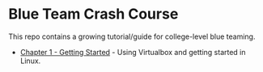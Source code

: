 # Blue Team Crash Course

This repo contains a growing tutorial/guide for college-level blue teaming.

* [Chapter 1 - Getting Started](Chapter1-GettingStarted) - Using Virtualbox and getting started in Linux.

